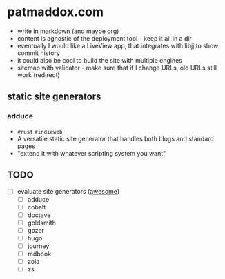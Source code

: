 # patmaddox.com

- write in markdown (and maybe org)
- content is agnostic of the deployment tool - keep it all in a dir
- eventually I would like a LiveView app, that integrates with libjj to show commit history
- it could also be cool to build the site with multiple engines
- sitemap with validator - make sure that if I change URLs, old URLs still work (redirect)

## static site generators

### adduce

- `#rust` `#indieweb`
- A versatile static site generator that handles both blogs and standard pages
- "extend it with whatever scripting system you want"

## TODO

- [ ] evaluate site generators ([awesome](https://github.com/myles/awesome-static-generators))
  - [ ] adduce
  - [ ] cobalt
  - [ ] doctave
  - [ ] goldsmith
  - [ ] gozer
  - [ ] hugo
  - [ ] journey
  - [ ] mdbook
  - [ ] zola
  - [ ] zs
